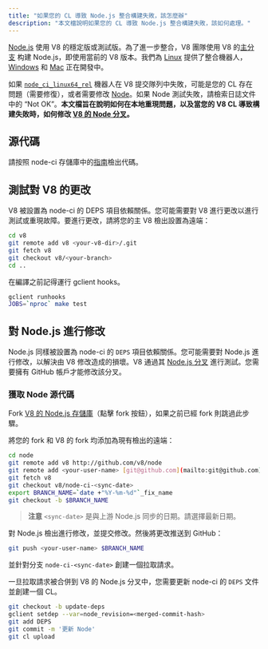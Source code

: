 ```yaml
---
title: "如果您的 CL 導致 Node.js 整合構建失敗，該怎麼辦"
description: "本文檔說明如果您的 CL 導致 Node.js 整合構建失敗，該如何處理。"
---
```

[Node.js](https://github.com/nodejs/node) 使用 V8 的穩定版或測試版。為了進一步整合，V8 團隊使用 V8 的[主分支](https://chromium.googlesource.com/v8/v8/+/refs/heads/main) 构建 Node.js，即使用當前的 V8 版本。我們為 [Linux](https://ci.chromium.org/p/node-ci/builders/ci/Node-CI%20Linux64) 提供了整合機器人，[Windows](https://ci.chromium.org/p/node-ci/builders/ci/Node-CI%20Win64) 和 [Mac](https://ci.chromium.org/p/node-ci/builders/ci/Node-CI%20Mac64) 正在開發中。

如果 [`node_ci_linux64_rel`](https://ci.chromium.org/p/node-ci/builders/try/node_ci_linux64_rel) 機器人在 V8 提交隊列中失敗，可能是您的 CL 存在問題（需要修復），或者需要修改 [Node](https://github.com/v8/node/)。如果 Node 測試失敗，請檢索日誌文件中的 “Not OK”。**本文檔旨在說明如何在本地重現問題，以及當您的 V8 CL 導致構建失敗時，如何修改 [V8 的 Node 分叉](https://github.com/v8/node/)。**

## 源代碼

請按照 node-ci 存儲庫中的[指南](https://chromium.googlesource.com/v8/node-ci)檢出代碼。

## 測試對 V8 的更改

V8 被設置為 node-ci 的 DEPS 項目依賴關係。您可能需要對 V8 進行更改以進行測試或重現故障。要進行更改，請將您的主 V8 檢出設置為遠端：

```bash
cd v8
git remote add v8 <your-v8-dir>/.git
git fetch v8
git checkout v8/<your-branch>
cd ..
```

在編譯之前記得運行 gclient hooks。

```bash
gclient runhooks
JOBS=`nproc` make test
```

## 對 Node.js 進行修改

Node.js 同樣被設置為 node-ci 的 `DEPS` 項目依賴關係。您可能需要對 Node.js 進行修改，以解決由 V8 修改造成的損壞。V8 通過其 [Node.js 分叉](https://github.com/v8/node) 進行測試。您需要擁有 GitHub 帳戶才能修改該分叉。

### 獲取 Node 源代碼

Fork [V8 的 Node.js 存儲庫](https://github.com/v8/node/)（點擊 fork 按鈕），如果之前已經 fork 則跳過此步驟。

將您的 fork 和 V8 的 fork 均添加為現有檢出的遠端：

```bash
cd node
git remote add v8 http://github.com/v8/node
git remote add <your-user-name> [git@github.com](mailto:git@github.com):<your-user-name>/node.git
git fetch v8
git checkout v8/node-ci-<sync-date>
export BRANCH_NAME=`date +"%Y-%m-%d"`_fix_name
git checkout -b $BRANCH_NAME
```

> **注意** `<sync-date>` 是與上游 Node.js 同步的日期。請選擇最新日期。

對 Node.js 檢出進行修改，並提交修改。然後將更改推送到 GitHub：

```bash
git push <your-user-name> $BRANCH_NAME
```

並針對分支 `node-ci-<sync-date>` 創建一個拉取請求。


一旦拉取請求被合併到 V8 的 Node.js 分叉中，您需要更新 node-ci 的 `DEPS` 文件並創建一個 CL。

```bash
git checkout -b update-deps
gclient setdep --var=node_revision=<merged-commit-hash>
git add DEPS
git commit -m '更新 Node'
git cl upload
```
